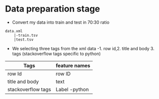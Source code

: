 # Data preparation stage

- Convert my data into train and test in 70:30 ratio
```
data.xml
    |-train.tsv
    |test.tsv

```
- We selecting three tags from the xml data -1. row id,2. title and body 3. tags (stackoverflow tags specific to python)


|Tags|feature names|
|-|-|
|row Id| row ID|
|title and body |text|
|stackoverflow tags |Label -python| 